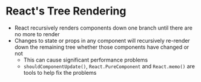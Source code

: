 # React's Tree Rendering

- React recursively renders components down one branch until there are no more to render
- Changes to state or props in any component will recursively re-render down the remaining tree whether those components have changed or not
    - This can cause significant performance problems
    - `shouldComponentUpdate()`, `React.PureComponent` and `React.memo()` are tools to help fix the problems